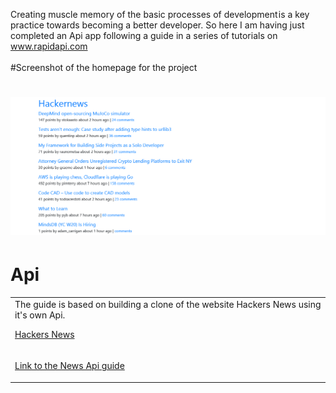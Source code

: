 Creating muscle memory of the basic processes of development is a key practice towards becoming a better developer. So here I am having just completed an Api app
following a guide in a series of tutorials on www.rapidapi.com
<br/>
<br/>
#Screenshot of the homepage for the project
# ![Screenshot](https://github.com/The-Flying-Dev/Hackernews-Api/blob/main/app/assets/images/The%20Hacker%20News%20API.png)
# Api
<table>
<tr>
<td>
 The guide is based on building a clone of the website Hackers News using it's own Api.<br/>  
 
 [Hackers News](https://news.ycombinator.com "Hacker News")
</td>
</tr>
 <tr>
<td>
 
 [Link to the News Api guide](https://rapidapi.com/blog/news-api-ruby-on-rails "News Api")
 
</td>
</tr>
</table>
















